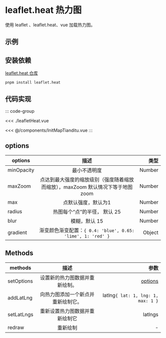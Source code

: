 <script setup>
import leafletHeatDemo from './leafletHeat.vue';
</script>

# leaflet.heat 热力图

使用 leaflet 、leaflet.heat、vue 加载热力图。

## 示例

<leafletHeatDemo></leafletHeatDemo>

## 安装依赖

[leaflet.heat 仓库](https://github.com/Leaflet/Leaflet.heat)

```shell
pnpm install leaflet.heat
```

## 代码实现

::: code-group

<<< ./leafletHeat.vue

<<< @/components/InitMapTianditu.vue
:::

## options

| options    |                         描述                         |     类型 |
|------------|:--------------------------------------------------:|-------:|
| minOpacity |                       最小不透明度                       | Number |
| maxZoom    |   点达到最大强度的缩放级别（强度随着缩放而缩放），maxZoom 默认情况下等于地图 zoom   | Number |
| max        |                     点默认强度，默认为1                     | Number |
| radius     |                 热图每个“点”的半径， 默认 25                  | Number |
| blur       |                      模糊，默认 15                      | Number |
| gradient   | 渐变颜色渐变配置：`{ 0.4: 'blue', 0.65: 'lime', 1: 'red' }` | Object |

## Methods

| methods    |        描述         |                                 参数 |
|------------|:-----------------:|-----------------------------------:|
| setOptions |  设置新的热力图数据并重新绘制。  |                [options](#options) |
| addLatLng  | 向热力图添加一个新点并重新绘制它。 | latlng`{ lat: 1, lng: 1, max: 1 }` |
| setLatLngs |  重新设置热力图数据并重新绘制它  |                            latlngs |
| redraw     |       重新绘制        |                                  - |
